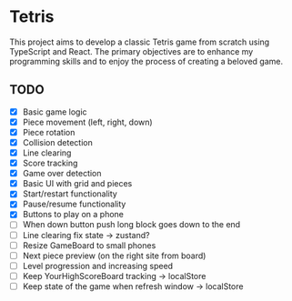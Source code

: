# Tetris

This project aims to develop a classic Tetris game from scratch using TypeScript and React. The primary objectives are to enhance my programming skills and to enjoy the process of creating a beloved game.

## TODO

- [x] Basic game logic
- [x] Piece movement (left, right, down)
- [x] Piece rotation
- [x] Collision detection
- [x] Line clearing
- [x] Score tracking
- [x] Game over detection
- [x] Basic UI with grid and pieces
- [x] Start/restart functionality
- [x] Pause/resume functionality
- [x] Buttons to play on a phone
- [ ] When down button push long block goes down to the end
- [ ] Line clearing fix state -> zustand?
- [ ] Resize GameBoard to small phones
- [ ] Next piece preview (on the right site from board)
- [ ] Level progression and increasing speed
- [ ] Keep YourHighScoreBoard tracking -> localStore
- [ ] Keep state of the game when refresh window -> localStore
